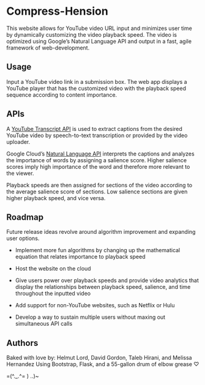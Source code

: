 # Compress-Hension
This website allows for YouTube video URL input and minimizes user time by dynamically customizing the video playback speed. The video is optimized using Google’s Natural Language API and output in a fast, agile framework of web-development.

## Usage
Input a YouTube video link in a submission box. The web app displays a YouTube player that has the customized video with the playback speed sequence according to content importance.

## APIs
A [YouTube Transcript API][1] is used to extract captions from the desired YouTube video by speech-to-text transcription or provided by the video uploader.

Google Cloud’s [Natural Language API][2] interprets the captions and analyzes the importance of words by assigning a salience score. Higher salience scores imply high importance of the word and therefore more relevant to the viewer.

Playback speeds are then assigned for sections of the video according to the average salience score of sections. Low salience sections are given higher playback speed, and vice versa.

## Roadmap
Future release ideas revolve around algorithm improvement and expanding user options.

* Implement more fun algorithms by changing up the mathematical equation that relates importance to playback speed

* Host the website on the cloud

* Give users power over playback speeds and provide video analytics that display the relationships between playback speed, salience, and time throughout the inputted video

* Add support for non-YouTube websites, such as Netflix or Hulu

* Develop a way to sustain multiple users without maxing out simultaneous API calls

## Authors
Baked with love by: Helmut Lord, David Gordon, Taleb Hirani, and Melissa Hernandez
Using Bootstrap, Flask, and a 55-gallon drum of elbow grease ♡

=(^._.^= ) ..)~

[1]:https://github.com/jdepoix/youtube-transcript-api
[2]:https://cloud.google.com/natural-language/
